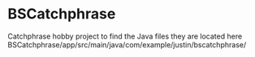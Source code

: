 # BSCatchphrase
Catchphrase hobby project
to find the Java files they are located here
BSCatchphrase/app/src/main/java/com/example/justin/bscatchphrase/
